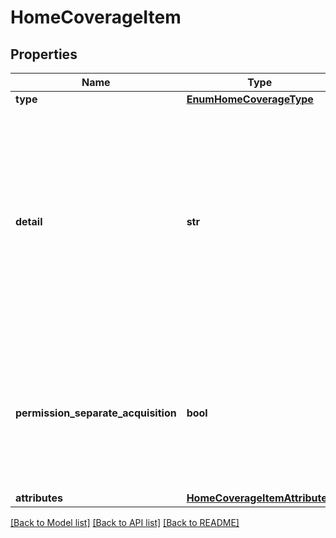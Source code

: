 # HomeCoverageItem

## Properties
Name | Type | Description | Notes
------------ | ------------- | ------------- | -------------
**type** | [**EnumHomeCoverageType**](EnumHomeCoverageType.md) |  | 
**detail** | **str** | Campo aberto para detalhamento de cada uma das coberturas possíveis dos produtos a ser feito por cada participante, conforme domínios da lista padronizada de coberturas (macro). | [optional] 
**permission_separate_acquisition** | **bool** | Indicação se a cobertura permite contratação separada (por cobertura selecionada) conforme domínios abaixo:   1. true   2. false  | [optional] 
**attributes** | [**HomeCoverageItemAttributes**](HomeCoverageItemAttributes.md) |  | [optional] 

[[Back to Model list]](../README.md#documentation-for-models) [[Back to API list]](../README.md#documentation-for-api-endpoints) [[Back to README]](../README.md)

